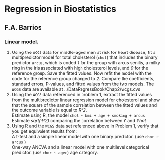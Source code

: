 # Regression in Biostatistics
## F.A. Barrios  
### Linear model.  

1. Using the `WCGS` data for middle-aged men at risk for heart disease, fit a multipredictor model for total cholesterol (`chol`) that includes the binary predictor `arcus`, which is coded *1* for the group with arcus senilis, a milky ring in the iris associated with high cholesterol levels, and *0* for the reference group. Save the fitted values. Now refit the model with the code for the reference group changed to *2*. Compare the coefficients, standard errors, P-values, and fitted values from the two models. The `WCGS` data are available at ../DataRegressBook/Chap2/wcgs.cvs  
2. Using the `WCGS` data referenced in problem 1, extract the fitted values from the multipredictor linear regression model for cholesterol and show that the square of the sample correlation between the fitted values and the outcome variable is equal to *R^2*.  
Estimate using R, the model  `chol ~ bmi + age + smoking + arcus`  Estimate *sqrt(R^2)* comparing the correlation between *Y* and *Yhat*
3. Using R and the `WCGS` data set referenced above in Problem 1, verify that you get equivalent results from:  
A t-test and a simple linear model with one binary predictor. (use `chor ~ arcus` )  
One-way ANOVA and a linear model with one multilevel categorical predictor. (use `chor ~ agec`) age category.